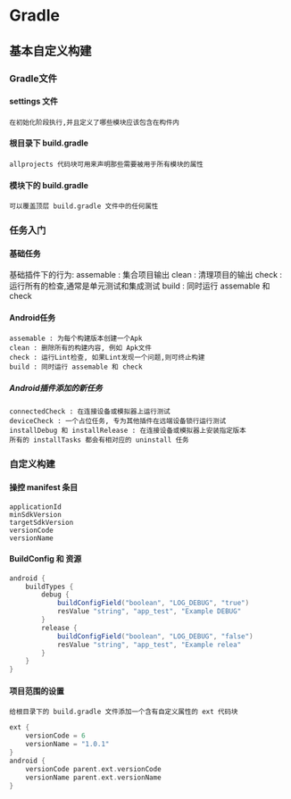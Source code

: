 # Gradle

## 基本自定义构建
### Gradle文件

#### settings 文件

    在初始化阶段执行,并且定义了哪些模块应该包含在构件内

#### 根目录下 build.gradle

    allprojects 代码块可用来声明那些需要被用于所有模块的属性

#### 模块下的 build.gradle

    可以覆盖顶层 build.gradle 文件中的任何属性

### 任务入门

#### 基础任务

基础插件下的行为:
    assemable : 集合项目输出
    clean : 清理项目的输出
    check : 运行所有的检查,通常是单元测试和集成测试
    build : 同时运行 assemable 和 check

#### Android任务
    assemable : 为每个构建版本创建一个Apk
    clean : 删除所有的构建内容, 例如 Apk文件
    check : 运行Lint检查, 如果Lint发现一个问题,则可终止构建
    build : 同时运行 assemable 和 check

##### Android插件添加的新任务
    connectedCheck : 在连接设备或模拟器上运行测试
    deviceCheck : 一个占位任务, 专为其他插件在远端设备锁行运行测试
    installDebug 和 installRelease : 在连接设备或模拟器上安装指定版本
    所有的 installTasks 都会有相对应的 uninstall 任务

### 自定义构建

#### 操控 manifest 条目

    applicationId
    minSdkVersion
    targetSdkVersion
    versionCode
    versionName

#### BuildConfig 和 资源

``` groovy
android {
    buildTypes {
        debug {
            buildConfigField("boolean", "LOG_DEBUG", "true")
            resValue "string", "app_test", "Example DEBUG"
        }
        release {
            buildConfigField("boolean", "LOG_DEBUG", "false")
            resValue "string", "app_test", "Example relea"
        }
    }
}
```

#### 项目范围的设置
    给根目录下的 build.gradle 文件添加一个含有自定义属性的 ext 代码块
``` groovy
ext {
    versionCode = 6
    versionName = "1.0.1"
}
android {
    versionCode parent.ext.versionCode
    versionName parent.ext.versionName
}
```
